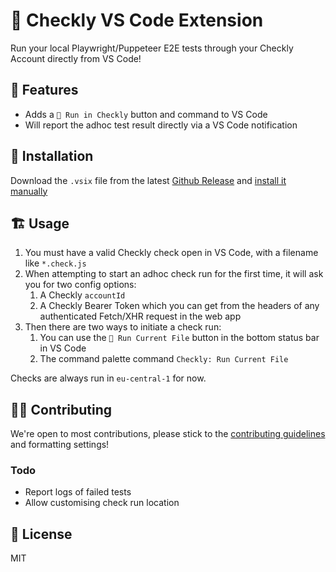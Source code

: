 # 🦝 Checkly VS Code Extension

Run your local Playwright/Puppeteer E2E tests through your Checkly Account directly from VS Code!

## 📱 Features

- Adds a `🦝 Run in Checkly` button and command to VS Code
- Will report the adhoc test result directly via a VS Code notification

## 📌 Installation

Download the `.vsix` file from the latest [Github Release](https://github.com/ndom91/checkly-vscode/releases) and [install it manually](https://code.visualstudio.com/docs/editor/extension-marketplace#_install-from-a-vsix)

## 🏗️ Usage

1. You must have a valid Checkly check open in VS Code, with a filename like `*.check.js`
2. When attempting to start an adhoc check run for the first time, it will ask you for two config options:
   1. A Checkly `accountId`
   2. A Checkly Bearer Token which you can get from the headers of any authenticated Fetch/XHR request in the web app
3. Then there are two ways to initiate a check run:
   1. You can use the `🦝 Run Current File` button in the bottom status bar in VS Code
   2. The command palette command `Checkly: Run Current File`

Checks are always run in `eu-central-1` for now.

## 🏋️‍♀️ Contributing

We're open to most contributions, please stick to the [contributing guidelines]() and formatting settings!

### Todo

- Report logs of failed tests
- Allow customising check run location

## 📝 License

MIT
